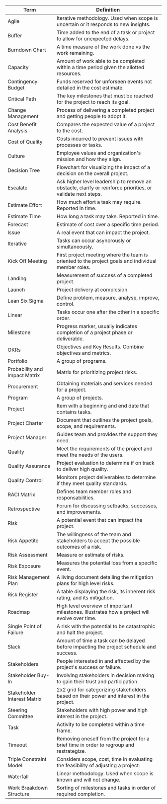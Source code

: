 
|Term|Definition|
|--|--|
|Agile|Iterative methodology. Used when scope is uncertain or it responds to new insights.|
|Buffer|Time added to the end of a task or project to allow for unexpected delays.|
|Burndown Chart|A time measure of the work done vs the work remaining.|
|Capacity|Amount of work able to be completed within a time period given the allotted resources.|
|Contingency Budget|Funds reserved for unforseen events not detailed in the cost estimate.|
|Critical Path|The key milestones that must be reached for the project to reach its goal.|
|Change Management|Process of delivering a completed project and getting people to adopt it.|
|Cost Benefit Analysis|Compares the expected value of a project to the cost.|
|Cost of Quality|Costs incurred to prevent issues with processes or tasks.|
|Culture|Employee values and organization's mission and how they align.|
|Decision Tree|Flowchart for visualizing the impact of a decision on the overall project.|
|Escalate|Ask higher level leadership to remove an obstacle, clarify or reinforce priorities, or validate next steps.|
|Estimate Effort|How much effort a task may require. Reported in time.|
|Estimate Time|How long a task may take. Reported in time.|
|Forecast|Estimate of cost over a specific time period.|
|Issue|A real event that can impact the project.|
|Iterative|Tasks can occur asyncrously or simultaneously.|
|Kick Off Meeting|First project meeting where the team is oriented to the project goals and individual member roles.|
|Landing|Measurement of success of a completed project.|
|Launch|Project delivery at complesion.|
|Lean Six Sigma|Define problem, measure, analyse, improve, control.|
|Linear|Tasks occur one after the other in a specific order.|
|Milestone|Progress marker, usually indicates completion of a project phase or deliverable.|
|OKRs|Objectives and Key Results. Combine objectives and metrics.|
|Portfolio|A group of programs.|
|Probability and Impact Matrix|Matrix for prioritizing project risks.|
|Procurement|Obtaining materials and services needed for a project.|
|Program|A group of projects.|
|Project|Item with a beginning and end date that contains tasks.|
|Project Charter|Document that outlines the project goals, scope, and requirements.|
|Project Manager|Guides team and provides the support they need.|
|Quality|Meet the requirements of the project and meet the needs of the users.|
|Quality Assurance|Project evaluation to determine if on track to deliver high quality.|
|Quality Control|Monitors project deliverables to determine if they meet quality standards.|
|RACI Matrix|Defines team member roles and responsabilities.|
|Retrospective|Forum for discussing setbacks, successes, and improvements.|
|Risk|A potential event that can impact the project.|
|Risk Appetite|The willingness of the team and stakeholders to accept the possible outcomes of a risk.|
|Risk Assessment|Measure or estimate of risks.|
|Risk Exposure|Measures the potential loss from a specific event.|
|Risk Management Plan|A living document detailing the mitigation plans for high level risks.|
|Risk Register|A table displaying the risk, its inherent risk rating, and its mitigation.|
|Roadmap|High level overview of important milestones. Illustrates how a project will evolve over time.|
|Single Point of Failure|A risk with the potential to be catastrophic and halt the project.|
|Slack|Amount of time a task can be delayed before impacting the project schedule and success.|
|Stakeholders|People interested in and affected by the project's success or failure.|
|Stakeholder Buy-In|Involving stakeholders in decision making to gain their trust and participation.|
|Stakeholder Interest Matrix|2x2 grid for categorizing stakeholders based on their power and interest in the project.|
|Steering Committee|Stakeholders with high power and high interest in the project.|
|Task|Activity to be completed within a time frame.|
|Timeout|Removing oneself from the project for a brief time in order to regroup and restrategize.|
|Triple Constraint Model|Considers scope, cost, time in evaluating the feasibility of adjusting a project.|
|Waterfall|Linear methodology. Used when scope is known and will not change.|
|Work Breakdown Structure|Sorting of milestones and tasks in order of required completion.|

